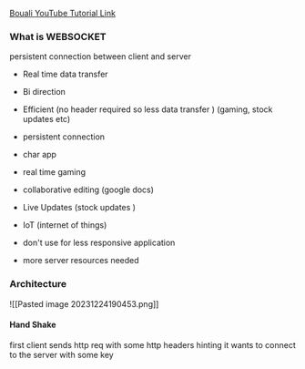 <a href="https://youtu.be/TywlS9iAZCM?si=2E1JRb4ACIxu7Arv">Bouali YouTube Tutorial Link</a>

### What is WEBSOCKET 
persistent connection between client and server 
- Real time data transfer 
- Bi direction 
- Efficient (no header required so less data transfer ) (gaming, stock updates etc)
- persistent connection

- char app
- real time gaming 
- collaborative editing (google docs)
- Live Updates (stock updates )
- IoT (internet of things)

- don't use for less responsive application
- more server resources needed 

### Architecture 

![[Pasted image 20231224190453.png]]

#### Hand Shake
first client sends http req with some http headers hinting it wants to connect to the server with some key
